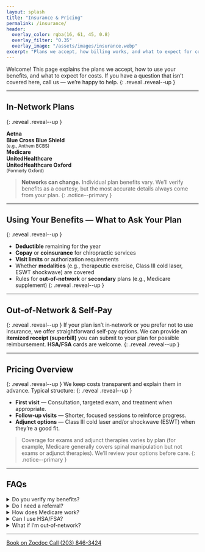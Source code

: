 ```yaml
---
layout: splash
title: "Insurance & Pricing"
permalink: /insurance/
header:
  overlay_color: rgba(16, 61, 45, 0.8)
  overlay_filter: "0.35"
  overlay_image: "/assets/images/insurance.webp"
excerpt: "Plans we accept, how billing works, and what to expect for costs."
---
```


Welcome! This page explains the plans we accept, how to use your benefits, and what to expect for costs. If you have a question that isn’t covered here, call us — we’re happy to help.
{: .reveal .reveal--up }

---

## In‑Network Plans
{: .reveal .reveal--up }
<div id="insurance-cards" class="reveal reveal--up">
  <div class="card"><strong>Aetna</strong></div>
  <div class="card"><strong>Blue Cross Blue Shield</strong> <br><small>(e.g., Anthem BCBS)</small></div>
  <div class="card"><strong>Medicare</strong></div>
  <div class="card"><strong>UnitedHealthcare</strong></div>
  <div class="card"><strong>UnitedHealthcare Oxford</strong> <br><small>(Formerly Oxford)</small></div>
</div>

> **Networks can change.** Individual plan benefits vary. We’ll verify benefits as a courtesy, but the most accurate details always come from your plan.
{: .notice--primary }

---

## Using Your Benefits — What to Ask Your Plan
{: .reveal .reveal--up }
- **Deductible** remaining for the year
- **Copay** or **coinsurance** for chiropractic services
- **Visit limits** or authorization requirements
- Whether **modalities** (e.g., therapeutic exercise, Class III cold laser, ESWT shockwave) are covered
- Rules for **out‑of‑network** or **secondary** plans (e.g., Medicare supplement)
{: .reveal .reveal--up }

---

## Out‑of‑Network & Self‑Pay
{: .reveal .reveal--up }
If your plan isn’t in‑network or you prefer not to use insurance, we offer straightforward self‑pay options. We can provide an **itemized receipt (superbill)** you can submit to your plan for possible reimbursement. **HSA/FSA** cards are welcome.
{: .reveal .reveal--up }

---

## Pricing Overview
{: .reveal .reveal--up }
We keep costs transparent and explain them in advance. Typical structure:
{: .reveal .reveal--up }

- **First visit** — Consultation, targeted exam, and treatment when appropriate.
- **Follow‑up visits** — Shorter, focused sessions to reinforce progress.
- **Adjunct options** — Class III cold laser and/or shockwave (ESWT) when they’re a good fit.

> Coverage for exams and adjunct therapies varies by plan (for example, Medicare generally covers spinal manipulation but not exams or adjunct therapies). We’ll review your options before care.
{: .notice--primary }

---

## FAQs

<div class="faq">
  <details class="reveal reveal--up">
    <summary>Do you verify my benefits?</summary>
    <div class="faq__content">
      Yes — we check benefits as a <strong>courtesy</strong> so you have a clear estimate. Final responsibility rests with the member, so we also recommend calling the number on your card for the most accurate details.
    </div>
  </details>

  <details class="reveal reveal--up">
    <summary>Do I need a referral?</summary>
    <div class="faq__content">
      Most plans don’t require a referral for chiropractic, but some do. If your plan lists a PCP gatekeeper or requires pre‑authorization, please confirm with your insurer.
    </div>
  </details>

  <details class="reveal reveal--up">
    <summary>How does Medicare work?</summary>
    <div class="faq__content">
      Medicare typically covers chiropractic <strong>spinal manipulation</strong> when medically necessary. <strong>Exams and adjunct therapies</strong> (e.g., laser, shockwave, therapeutic exercise) are generally <strong>not covered</strong> by Medicare and may be self‑pay. A Medicare supplement/secondary plan may help with some costs. We’ll explain your options before care.
    </div>
  </details>

  <details class="reveal reveal--up">
    <summary>Can I use HSA/FSA?</summary>
    <div class="faq__content">
      Yes. We accept HSA/FSA cards and can provide itemized receipts for your records.
    </div>
  </details>

  <details class="reveal reveal--up">
    <summary>What if I’m out‑of‑network?</summary>
    <div class="faq__content">
      You can self‑pay and we’ll provide a <strong>superbill</strong> you can submit to your plan. Many patients receive partial reimbursement depending on their out‑of‑network benefits.
    </div>
  </details>
</div>

---

<div class="contact-actions reveal reveal--up">
  <a href="https://www.zocdoc.com/practice/cranbury-chiropractic-center-43835" class="btn">
    <span class="btn-label">Book on Zocdoc</span>
  </a>
  <a href="tel:+12038463424" class="btn">
    <span class="btn-label">Call (203) 846-3424</span>
  </a>
</div>
